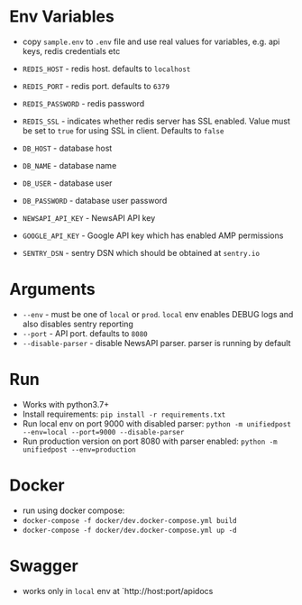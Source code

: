 Env Variables
=============

- copy `sample.env` to `.env` file and use real values for variables, e.g. api keys, redis credentials etc

- `REDIS_HOST` - redis host. defaults to `localhost`
- `REDIS_PORT` - redis port. defaults to `6379`
- `REDIS_PASSWORD` - redis password
- `REDIS_SSL` - indicates whether redis server has SSL enabled. Value must be set to `true` for using SSL in client. Defaults to `false`
- `DB_HOST` - database host
- `DB_NAME` - database name
- `DB_USER` - database user
- `DB_PASSWORD` - database user password
- `NEWSAPI_API_KEY` - NewsAPI API key
- `GOOGLE_API_KEY` - Google API key which has enabled AMP permissions
- `SENTRY_DSN` - sentry DSN which should be obtained at `sentry.io`

Arguments
=========

- `--env` - must be one of `local` or `prod`. `local` env enables DEBUG logs and also disables sentry reporting
- `--port` - API port. defaults to `8080`
- `--disable-parser` - disable NewsAPI parser. parser is running by default 

Run
===

- Works with python3.7+
- Install requirements: `pip install -r requirements.txt`
- Run local env on port 9000 with disabled parser: `python -m unifiedpost --env=local --port=9000 --disable-parser`
- Run production version on port 8080 with parser enabled: `python -m unifiedpost --env=production`

Docker
======
- run using docker compose:
- `docker-compose -f docker/dev.docker-compose.yml build`
- `docker-compose -f docker/dev.docker-compose.yml up -d`

Swagger
=======

- works only in `local` env at `http://host:port/apidocs